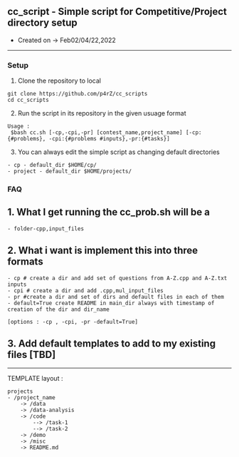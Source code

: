 ## cc_script - Simple script for Competitive/Project directory setup 
   - Created on ->  Feb02/04/22,2022
-----------
### Setup
1. Clone the repository to local
```
git clone https://github.com/p4rZ/cc_scripts 
cd cc_scripts
```
2. Run the script in its repository in the given usuage format
``` Script to create individual problem folders
Usage : 
 $bash cc.sh [-cp,-cpi,-pr] [contest_name,project_name] [-cp:{#problems}, -cpi:{#problems #inputs},-pr:{#tasks}] 
```
3. You can always edit the simple script as changing default directories
```
- cp - default_dir $HOME/cp/
- project - default_dir $HOME/projects/
```

### FAQ
## 1. What I get running the cc_prob.sh will be a 
	- folder-cpp,input_files 
## 2. What i want is implement this into three formats 
	- cp # create a dir and add set of questions from A-Z.cpp and A-Z.txt inputs
	- cpi # create a dir and add .cpp,mul_input_files
	- pr #create a dir and set of dirs and default files in each of them
	- default=True create README in main_dir always with timestamp of creation of the dir and dir_name	
```
[options : -cp , -cpi, -pr -default=True]
```
## 3. Add default templates to add to my existing files [TBD]
---------

TEMPLATE layout : 
```
projects
- /project_name
	-> /data 
	-> /data-analysis
	-> /code
		--> /task-1
		--> /task-2
	-> /demo
	-> /misc
	-> README.md
```
